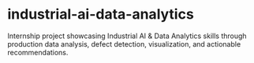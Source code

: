 # industrial-ai-data-analytics
Internship project showcasing Industrial AI &amp; Data Analytics skills through production data analysis, defect detection, visualization, and actionable recommendations.
